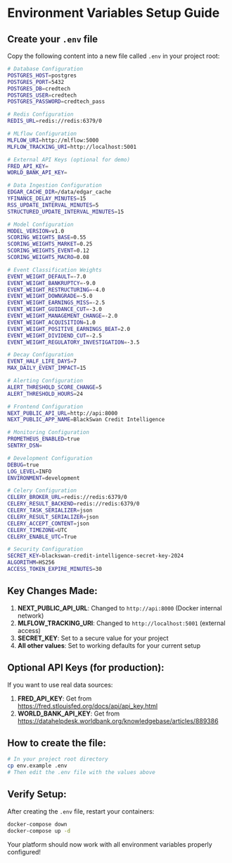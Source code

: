 # Environment Variables Setup Guide

## Create your `.env` file

Copy the following content into a new file called `.env` in your project root:

```bash
# Database Configuration
POSTGRES_HOST=postgres
POSTGRES_PORT=5432
POSTGRES_DB=credtech
POSTGRES_USER=credtech
POSTGRES_PASSWORD=credtech_pass

# Redis Configuration
REDIS_URL=redis://redis:6379/0

# MLflow Configuration
MLFLOW_URI=http://mlflow:5000
MLFLOW_TRACKING_URI=http://localhost:5001

# External API Keys (optional for demo)
FRED_API_KEY=
WORLD_BANK_API_KEY=

# Data Ingestion Configuration
EDGAR_CACHE_DIR=/data/edgar_cache
YFINANCE_DELAY_MINUTES=15
RSS_UPDATE_INTERVAL_MINUTES=5
STRUCTURED_UPDATE_INTERVAL_MINUTES=15

# Model Configuration
MODEL_VERSION=v1.0
SCORING_WEIGHTS_BASE=0.55
SCORING_WEIGHTS_MARKET=0.25
SCORING_WEIGHTS_EVENT=0.12
SCORING_WEIGHTS_MACRO=0.08

# Event Classification Weights
EVENT_WEIGHT_DEFAULT=-7.0
EVENT_WEIGHT_BANKRUPTCY=-9.0
EVENT_WEIGHT_RESTRUCTURING=-4.0
EVENT_WEIGHT_DOWNGRADE=-5.0
EVENT_WEIGHT_EARNINGS_MISS=-2.5
EVENT_WEIGHT_GUIDANCE_CUT=-3.0
EVENT_WEIGHT_MANAGEMENT_CHANGE=-2.0
EVENT_WEIGHT_ACQUISITION=1.0
EVENT_WEIGHT_POSITIVE_EARNINGS_BEAT=2.0
EVENT_WEIGHT_DIVIDEND_CUT=-2.5
EVENT_WEIGHT_REGULATORY_INVESTIGATION=-3.5

# Decay Configuration
EVENT_HALF_LIFE_DAYS=7
MAX_DAILY_EVENT_IMPACT=15

# Alerting Configuration
ALERT_THRESHOLD_SCORE_CHANGE=5
ALERT_THRESHOLD_HOURS=24

# Frontend Configuration
NEXT_PUBLIC_API_URL=http://api:8000
NEXT_PUBLIC_APP_NAME=BlackSwan Credit Intelligence

# Monitoring Configuration
PROMETHEUS_ENABLED=true
SENTRY_DSN=

# Development Configuration
DEBUG=true
LOG_LEVEL=INFO
ENVIRONMENT=development

# Celery Configuration
CELERY_BROKER_URL=redis://redis:6379/0
CELERY_RESULT_BACKEND=redis://redis:6379/0
CELERY_TASK_SERIALIZER=json
CELERY_RESULT_SERIALIZER=json
CELERY_ACCEPT_CONTENT=json
CELERY_TIMEZONE=UTC
CELERY_ENABLE_UTC=True

# Security Configuration
SECRET_KEY=blackswan-credit-intelligence-secret-key-2024
ALGORITHM=HS256
ACCESS_TOKEN_EXPIRE_MINUTES=30
```

## Key Changes Made:

1. **NEXT_PUBLIC_API_URL**: Changed to `http://api:8000` (Docker internal network)
2. **MLFLOW_TRACKING_URI**: Changed to `http://localhost:5001` (external access)
3. **SECRET_KEY**: Set to a secure value for your project
4. **All other values**: Set to working defaults for your current setup

## Optional API Keys (for production):

If you want to use real data sources:

1. **FRED_API_KEY**: Get from https://fred.stlouisfed.org/docs/api/api_key.html
2. **WORLD_BANK_API_KEY**: Get from https://datahelpdesk.worldbank.org/knowledgebase/articles/889386

## How to create the file:

```bash
# In your project root directory
cp env.example .env
# Then edit the .env file with the values above
```

## Verify Setup:

After creating the `.env` file, restart your containers:

```bash
docker-compose down
docker-compose up -d
```

Your platform should now work with all environment variables properly configured!





